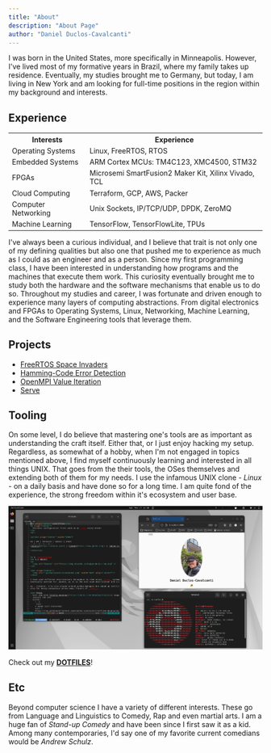 ```yaml
---
title: "About"
description: "About Page"
author: "Daniel Duclos-Cavalcanti"
---
```


I was born in the United States, more specifically in Minneapolis. However, I've lived most of my formative years in Brazil, where my family takes up residence. Eventually, my studies brought me to Germany, but today, I am living in New York and am looking for full-time positions in the region within my background and interests.

## Experience

<div id="experience_table">
<table>
    <tr>
        <th>Interests</th>
        <th>Experience</th>
    </tr>
    <tr>
        <td>Operating Systems</td>
        <td>Linux, FreeRTOS, RTOS</td>
    </tr>
    <tr>
    <td>Embedded Systems</td>
    <td>ARM Cortex MCUs: TM4C123, XMC4500, STM32 </td>
    </tr>
    <tr>
    <td>FPGAs</td>
    <td>Microsemi SmartFusion2 Maker Kit, Xilinx Vivado, TCL</td>
    </tr>
    <tr>
    <td>Cloud Computing</td>
    <td>
        Terraform, GCP, AWS, Packer
    </td>
    </tr>
    <tr>
    <td>Computer Networking</td>
    <td>
        Unix Sockets, IP/TCP/UDP, DPDK, ZeroMQ
    </td>
    </tr>
    <tr>
    <td>Machine Learning</td>
    <td>
        TensorFlow, TensorFlowLite, TPUs
    </td>
    </tr>
</table>
</div>

I've always been a curious individual, and I believe that trait is not only one of my defining qualities but also one that pushed me to experience as much as I could as an engineer and as a person. 
Since my first programming class, I have been interested in understanding how programs and the machines that execute them work. This curiosity eventually brought me to study both the hardware and the software mechanisms that enable us to do so. Throughout my studies and career, I was fortunate and driven enough to experience many layers of computing abstractions. From digital electronics and FPGAs to Operating Systems, Linux, Networking, Machine Learning, and the Software Engineering tools that leverage them.

## Projects

- [FreeRTOS Space Invaders](https://github.com/duclos-cavalcanti/FreeRTOS-SpaceInvaders)
- [Hamming-Code Error Detection](https://github.com/duclos-cavalcanti/microsemi-error-detection)
- [OpenMPI Value Iteration](https://github.com/duclos-cavalcanti/Open-MPI-ValueIteration)
- [Serve](https://github.com/duclos-cavalcanti/serve)

## Tooling

On some level, I do believe that mastering one's tools are as important as understanding 
the craft itself. Either that, or I just enjoy hacking my setup.
Regardless, as somewhat of a hobby, when I'm not engaged in topics mentioned above, I find myself continuously learning and interested in all things UNIX. That goes from the their tools, the OSes themselves and 
extending both of them for my needs. 
I use the infamous UNIX clone - _Linux_ - on a daily basis and have done so for a long time. I am quite fond of the experience, the strong freedom within it's ecosystem and user base.

![](/data/images/screen.png)

Check out my [__DOTFILES__](https://www.github.com/duclos-cavalcanti/dotfiles)!

## Etc

Beyond computer science I have a variety of different interests. These go from Language and Linguistics to Comedy, Rap and even martial arts.
I am a huge fan of *Stand-up Comedy* and have been since I first saw it as a kid. Among many contemporaries, I'd say one of my favorite current comedians would be *Andrew Schulz*.

